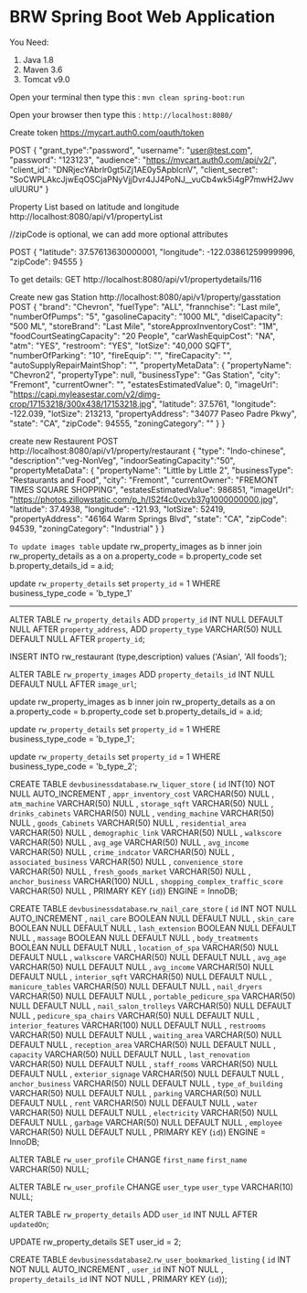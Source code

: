 # BRW Spring Boot Web Application

You Need:

1. Java 1.8
2. Maven 3.6
3. Tomcat v9.0

Open your terminal then type this : `mvn clean spring-boot:run`

Open your browser then type this : `http://localhost:8080/`



Create token
https://mycart.auth0.com/oauth/token

POST
{
  "grant_type":"password",
  "username": "user@test.com",
  "password": "123123",
  "audience": "https://mycart.auth0.com/api/v2/",
  "client_id": "DNRjecYAbrlr0gt5iZj1AE0y5ApblcnV",
  "client_secret": "SoCWPLAkcJjwEqOSCjaPNyVjjDvr4JJ4PoNJ__vuCb4wk5i4gP7mwH2JwvulUURU"
}


Property List based on latitude and longitude
http://localhost:8080/api/v1/propertyList

//zipCode is optional, we can add more optional attributes

POST
{
    "latitude": 37.57613630000001,
    "longitude": -122.03861259999996,
    "zipCode": 94555
}


To get details:
GET
http://localhost:8080/api/v1/propertydetails/116



Create new gas Station
http://localhost:8080/api/v1/property/gasstation
POST
{
        "brand": "Chevron",
        "fuelType": "ALL",
        "frannchise": "Last mile",
        "numberOfPumps": "5",
        "gasolineCapacity": "1000 ML",
        "diselCapacity": "500 ML",
        "storeBrand": "Last Mile",
        "storeApproxInventoryCost": "1M",
        "foodCourtSeatingCapacity": "20 People",
        "carWashEquipCost": "NA",
        "atm": "YES",
        "restroom": "YES",
        "lotSize": "40,000 SQFT",
        "numberOfParking": "10",
        "fireEquip": "",
        "fireCapacity": "",
        "autoSupplyRepairMaintShop": "",
        "propertyMetaData": {
            "propertyName": "Chevron2",
            "propertyType": null,
            "businessType": "Gas Station",
            "city": "Fremont",
            "currentOwner": "",
            "estatesEstimatedValue": 0,
            "imageUrl": "https://capi.myleasestar.com/v2/dimg-crop/17153218/300x438/17153218.jpg",
            "latitude": 37.5761,
            "longitude": -122.039,
            "lotSize": 213213,
            "propertyAddress": "34077 Paseo Padre Pkwy",
            "state": "CA",
            "zipCode": 94555,
            "zoningCategory": ""
        }
    }
    
 create new Restaurent
 POST
 http://localhost:8080/api/v1/property/restaurant
 {
	"type": "Indo-chinese",
	"description":"veg-NonVeg",
	"indoorSeatingCapacity":"50",
        "propertyMetaData": {
            "propertyName": "Little by Little 2",
            "businessType": "Restaurants and Food",
            "city": "Fremont",
            "currentOwner": "FREMONT TIMES SQUARE SHOPPING",
            "estatesEstimatedValue": 986851,
            "imageUrl": "https://photos.zillowstatic.com/p_h/IS2f4c0vcvb37g1000000000.jpg",
            "latitude": 37.4938,
            "longitude": -121.93,
            "lotSize": 52419,
            "propertyAddress": "46164 Warm Springs Blvd",
            "state": "CA",
            "zipCode": 94539,
            "zoningCategory": "Industrial"
        }
    }
 
 
 
`To update images table`
update rw_property_images as b 
inner join rw_property_details as a on a.property_code = b.property_code
set b.property_details_id = a.id; 


update `rw_property_details` set `property_id` = 1 WHERE business_type_code = 'b_type_1'


-------

ALTER TABLE `rw_property_details` ADD `property_id` INT NULL DEFAULT NULL AFTER `property_address`, ADD `property_type` VARCHAR(50) NULL DEFAULT NULL AFTER `property_id`;

INSERT INTO rw_restaurant (type,description) values ('Asian', 'All foods');

ALTER TABLE `rw_property_images` ADD `property_details_id` INT NULL DEFAULT NULL AFTER `image_url`;

update rw_property_images as b 
inner join rw_property_details as a on a.property_code = b.property_code
set b.property_details_id = a.id; 

update `rw_property_details` set `property_id` = 1 WHERE business_type_code = 'b_type_1';

update `rw_property_details` set `property_id` = 1 WHERE business_type_code = 'b_type_2';


CREATE TABLE `devbusinessdatabase`.`rw_liquer_store` ( `id` INT(10) NOT NULL AUTO_INCREMENT , `appr_inventory_cost` VARCHAR(50) NULL , `atm_machine` VARCHAR(50) NULL , `storage_sqft` VARCHAR(50) NULL , `drinks_cabinets` VARCHAR(50) NULL , `vending_machine` VARCHAR(50) NULL , `goods_Cabinets` VARCHAR(50) NULL , `residential_area` VARCHAR(50) NULL , `demographic_link` VARCHAR(50) NULL , `walkscore` VARCHAR(50) NULL , `avg_age` VARCHAR(50) NULL , `avg_income` VARCHAR(50) NULL , `crime_indcator` VARCHAR(50) NULL , `associated_business` VARCHAR(50) NULL , `convenience_store` VARCHAR(50) NULL , `fresh_goods_market` VARCHAR(50) NULL , `anchor_business` VARCHAR(100) NULL , `shopping_complex_traffic_score` VARCHAR(50) NULL , PRIMARY KEY (`id`)) ENGINE = InnoDB;

CREATE TABLE `devbusinessdatabase`.`rw_nail_care_store` ( `id` INT NOT NULL AUTO_INCREMENT , `nail_care` BOOLEAN NULL DEFAULT NULL , `skin_care` BOOLEAN NULL DEFAULT NULL , `lash_extension` BOOLEAN NULL DEFAULT NULL , `massage` BOOLEAN NULL DEFAULT NULL , `body_treatments` BOOLEAN NULL DEFAULT NULL , `location_of_spa` VARCHAR(50) NULL DEFAULT NULL , `walkscore` VARCHAR(50) NULL DEFAULT NULL , `avg_age` VARCHAR(50) NULL DEFAULT NULL , `avg_income` VARCHAR(50) NULL DEFAULT NULL , `interior_sqft` VARCHAR(50) NULL DEFAULT NULL , `manicure_tables` VARCHAR(50) NULL DEFAULT NULL , `nail_dryers` VARCHAR(50) NULL DEFAULT NULL , `portable_pedicure_spa` VARCHAR(50) NULL DEFAULT NULL , `nail_salon_trolleys` VARCHAR(50) NULL DEFAULT NULL , `pedicure_spa_chairs` VARCHAR(50) NULL DEFAULT NULL , `interior_features` VARCHAR(100) NULL DEFAULT NULL , `restrooms` VARCHAR(50) NULL DEFAULT NULL , `waiting_area` VARCHAR(50) NULL DEFAULT NULL , `reception_area` VARCHAR(50) NULL DEFAULT NULL , `capacity` VARCHAR(50) NULL DEFAULT NULL , `last_renovation` VARCHAR(50) NULL DEFAULT NULL , `staff_rooms` VARCHAR(50) NULL DEFAULT NULL , `exterior_signage` VARCHAR(50) NULL DEFAULT NULL , `anchor_business` VARCHAR(50) NULL DEFAULT NULL , `type_of_building` VARCHAR(50) NULL DEFAULT NULL , `parking` VARCHAR(50) NULL DEFAULT NULL , `rent` VARCHAR(50) NULL DEFAULT NULL , `water` VARCHAR(50) NULL DEFAULT NULL , `electricity` VARCHAR(50) NULL DEFAULT NULL , `garbage` VARCHAR(50) NULL DEFAULT NULL , `employee` VARCHAR(50) NULL DEFAULT NULL , PRIMARY KEY (`id`)) ENGINE = InnoDB;

ALTER TABLE `rw_user_profile` CHANGE `first_name` `first_name` VARCHAR(50) NULL;

ALTER TABLE `rw_user_profile` CHANGE `user_type` `user_type` VARCHAR(10) NULL;

ALTER TABLE `rw_property_details` ADD `user_id` INT NULL AFTER `updatedOn`;

UPDATE rw_property_details SET user_id = 2;

CREATE TABLE `devbusinessdatabase2`.`rw_user_bookmarked_listing` ( `id` INT NOT NULL AUTO_INCREMENT , `user_id` INT NOT NULL , `property_details_id` INT NOT NULL , PRIMARY KEY (`id`));




